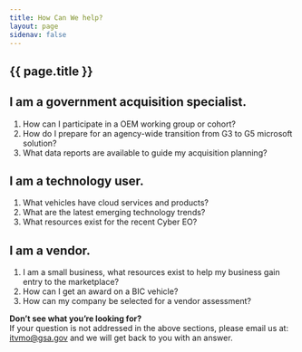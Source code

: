 ```yaml
---
title: How Can We help?
layout: page
sidenav: false
---
```


<section class="grid-container border-bottom border-gray-30 padding-left-0 padding-right-1">
<h1 class="margin-top-0">{{ page.title }}</h1>

<!-- <h2>Overview</h2> -->

<div class="margin-bottom-2">
    <h2>I am a government acquisition specialist.</h2>
    <p>
      <ol type="1">
        <li><a href="" style="text-decoration: none">
        How can I participate in a OEM working group or cohort?
        </a></li>
        <li><a href="https://community.max.gov/display/Egov/2.+Microsoft" style="text-decoration: none">
        How do I prepare for an agency-wide transition from G3 to G5 microsoft solution?
        </a></li>
        <li><a href="https://itvmo.gsa.gov/technology-lifecycle-report/" style="text-decoration: none">
        What data reports are available to guide my acquisition planning?
        </a></li>
      </ol>
    </p>
    <h2>I am a technology user.</h2>
    <p>
      <ol type="1">
        <li><a href="https://itvmo.gsa.gov/best-in-class/" style="text-decoration: none">
        What vehicles have cloud services and products?
        </a></li>
        <li><a href="https://itvmo.gsa.gov/leading-edge-tech-report/" style="text-decoration: none">
        What are the latest emerging technology trends?
        </a></li>
        <li><a href="https://itvmo.gsa.gov/exec-order-nations-cybersecurity/" style="text-decoration: none">
        What resources exist for the recent Cyber EO?
        </a></li>
      </ol>
    </p>
    <h2>I am a vendor.</h2>
    <p>
      <ol type="1">
        <li><a href="https://itvmo.gsa.gov/resources/#subject=.small-business-intelligence&role=*" style="text-decoration: none">
        I am a small business, what resources exist to help my business gain entry to the marketplace?
        </a></li>
        <li><a href="" style="text-decoration: none">
        How can I get an award on a BIC vehicle?
        </a></li>
        <li><a href="" style="text-decoration: none">
        How can my company be selected for a vendor assessment?
        </a></li>
      </ol>
    </p>
</div>  
</section>

<section class="grid-container padding-left-0 padding-right-1">
<p><strong>Don’t see what you’re looking for?</strong><br>
If your question is not addressed in the above sections, please email us at: <a href="mailto:itvmo@gsa.gov">itvmo@gsa.gov</a> and we will get back to you with an answer.</p>
</section>


